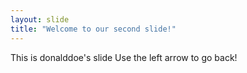 ```yaml
---
layout: slide
title: "Welcome to our second slide!"
---
```

This is donalddoe's slide
Use the left arrow to go back!

